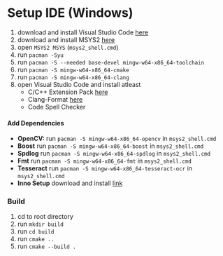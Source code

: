 # Setup IDE (Windows)

1.  download and install Visual Studio Code [here](https://code.visualstudio.com/)
2.  download and install MSYS2 [here](https://www.msys2.org/)
3.  open `MSYS2 MSYS` (`msys2_shell.cmd`)
4.  run `pacman -Syu`
5.  run `pacman -S --needed base-devel mingw-w64-x86_64-toolchain`
6.  run `pacman -S mingw-w64-x86_64-cmake`
7.  run `pacman -S mingw-w64-x86_64-clang`
11. open Visual Studio Code and install atleast
    -   C/C++ Extension Pack [here](https://marketplace.visualstudio.com/items?itemName=ms-vscode.cpptools-extension-pack)
    -   Clang-Format [here](https://marketplace.visualstudio.com/items?itemName=xaver.clang-format)
    -   Code Spell Checker

#### Add Dependencies

-  **OpenCV:** run `pacman -S mingw-w64-x86_64-opencv` in `msys2_shell.cmd`
-  **Boost** run `pacman -S mingw-w64-x86_64-boost` in `msys2_shell.cmd`
-  **Spdlog** run `pacman -S mingw-w64-x86_64-spdlog` in `msys2_shell.cmd`
-  **Fmt** run `pacman -S mingw-w64-x86_64-fmt` in `msys2_shell.cmd`
-  **Tesseract** run `pacman -S mingw-w64-x86_64-tesseract-ocr` in `msys2_shell.cmd`
-  **Inno Setup** download and install [link](https://jrsoftware.org/isdl.php)

### Build

1.  cd to root directory
2.  run `mkdir build`
3.  run `cd build`
4.  run `cmake ..`
5.  run `cmake --build .`
